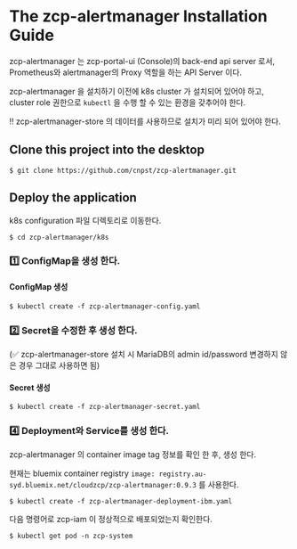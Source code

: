 # The zcp-alertmanager Installation Guide

zcp-alertmanager 는 zcp-portal-ui (Console)의 back-end api server 로서, Prometheus와 alertmanager의 Proxy 역할을 하는 API Server 이다.

zcp-alertmanager 을 설치하기 이전에 k8s cluster 가 설치되어 있어야 하고, cluster role 권한으로 `kubectl` 을 수행 할 수 있는 환경을 갖추어야 한다.

:bangbang: zcp-alertmanager-store 의 데이터를 사용하므로 설치가 미리 되어 있어야 한다.

## Clone this project into the desktop
```
$ git clone https://github.com/cnpst/zcp-alertmanager.git
```

## Deploy the application

k8s configuration 파일 디렉토리로 이동한다.

```
$ cd zcp-alertmanager/k8s
```

### :one: ConfigMap을 생성 한다.
#### ConfigMap 생성
```
$ kubectl create -f zcp-alertmanager-config.yaml
```
### :two: Secret을 수정한 후 생성 한다.
(:white_check_mark: zcp-alertmanager-store 설치 시 MariaDB의 admin id/password 변경하지 않은 경우 그대로 사용하면 됨)

#### Secret 생성

```
$ kubectl create -f zcp-alertmanager-secret.yaml
```

### :four: Deployment와 Service를 생성 한다.
zcp-alertmanager 의 container image tag 정보를 확인 한 후, 생성 한다.

현재는 bluemix container registry `image: registry.au-syd.bluemix.net/cloudzcp/zcp-alertmanager:0.9.3` 를 사용한다.

```
$ kubectl create -f zcp-alertmanager-deployment-ibm.yaml
```

다음 명령어로 zcp-iam 이 정상적으로 배포되었는지 확인한다.
```
$ kubectl get pod -n zcp-system
```

